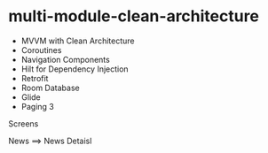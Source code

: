 # multi-module-clean-architecture
 - MVVM with Clean Architecture
 - Coroutines
 - Navigation Components
 - Hilt for Dependency Injection
 - Retrofit
 - Room Database
 - Glide
 - Paging 3
   
Screens

News ==> News Detaisl
